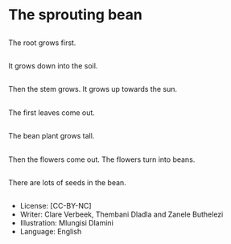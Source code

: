 # The sprouting bean

##
The root grows first.

##
It grows down into the
soil.

##
Then the stem grows. It
grows up towards the
sun.

##
The first leaves come
out.

##
The bean plant grows
tall.

##
Then the flowers come
out. The flowers turn
into beans.

##
There are lots of seeds
in the bean.

##
* License: [CC-BY-NC]
* Writer: Clare Verbeek, Thembani Dladla and Zanele Buthelezi
* Illustration: Mlungisi Dlamini
* Language: English
